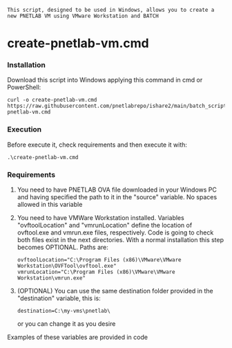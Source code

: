 ```batch
This script, designed to be used in Windows, allows you to create a new PNETLAB VM using VMware Workstation and BATCH
```

# create-pnetlab-vm.cmd

### Installation
Download this script into Windows applying this command in cmd or PowerShell:
```batch
curl -o create-pnetlab-vm.cmd https://raw.githubusercontent.com/pnetlabrepo/ishare2/main/batch_scripts/create-pnetlab-vm.cmd

```

### Execution
Before execute it, check requirements and then execute it with:
```batch
.\create-pnetlab-vm.cmd
```
### Requirements

1. You need to have PNETLAB OVA file downloaded in your Windows PC and having specified the path to it in the "source" variable. No spaces allowed in this variable
2. You need to have VMWare Workstation installed. Variables "ovftoolLocation" and "vmrunLocation" define the location of ovftool.exe and vmrun.exe files, respectively. Code is going to check both files exist in the next directories.
With a normal installation this step becomes OPTIONAL. Paths are:

    ```batch
    ovftoolLocation="C:\Program Files (x86)\VMware\VMware Workstation\OVFTool\ovftool.exe"
    vmrunLocation="C:\Program Files (x86)\VMware\VMware Workstation\vmrun.exe"
    ```

3. (OPTIONAL) You can use the same destination folder provided in the "destination" variable, this is:
    ```batch
    destination=C:\my-vms\pnetlab\
    ```
    or you can change it as you desire

Examples of these variables are provided in code
